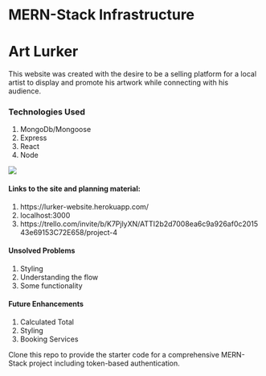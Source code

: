 # MERN-Stack Infrastructure

<h1>Art Lurker</h1>

<p>This website was created with the desire to be a selling platform for a local artist to display and promote his artwork while connecting with his audience.</p>

<h3>Technologies Used</h3>
    <ol>
        <li>MongoDb/Mongoose</li>
        <li>Express</li>
        <li>React</li>
        <li>Node</li>
    </ol>

<img src="/img/screen.png">

<h4>Links to the site and planning material:</h4>
    <ol>
        <li>https://lurker-website.herokuapp.com/</li>
        <li>localhost:3000</li>
        <li>https://trello.com/invite/b/K7PjlyXN/ATTI2b2d7008ea6c9a926af0c201543e69153C72E658/project-4</li>
    </ol>

<h4>Unsolved Problems</h4>
    <ol>
        <li>Styling</li>
        <li>Understanding the flow</li>
        <li>Some functionality</li>
    </ol>
    
<h4>Future Enhancements</h4>
    <ol>
        <li>Calculated Total</li>
        <li>Styling</li>
        <li>Booking Services</li>
    </ol>

Clone this repo to provide the starter code for a comprehensive MERN-Stack project including token-based authentication.
